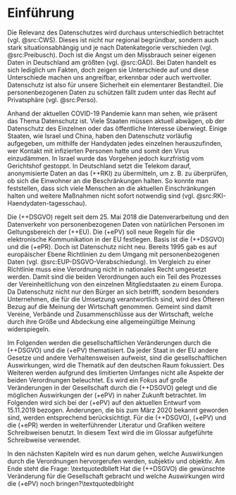 # Einführung

Die Relevanz des Datenschutzes wird durchaus unterschiedlich betrachtet (vgl. @src:CWS). Dieses ist nicht nur regional begründbar, sondern auch stark situationsabhängig und je nach Datenkategorie verschieden (vgl. @src:Preibusch). Doch ist die Angst um den Missbrauch seiner eigenen Daten in Deutschland am größten (vgl. @src:GÄD). Bei Daten handelt es sich lediglich um Fakten, doch zeigen sie Unterschiede auf und diese Unterschiede machen uns angreifbar, erkennbar oder auch wertvoller. Datenschutz ist also für unsere Sicherheit ein elementarer Bestandteil. Die personenbezogenen Daten zu schützen fällt zudem unter das Recht auf Privatsphäre (vgl. @src:Perso).

Anhand der aktuellen COVID-19 Pandemie kann man sehen, wie präsent das Thema Datenschutz ist. Viele Staaten müssen aktuell abwägen, ob der Datenschutz des Einzelnen oder das öffentliche Interesse überwiegt. Einige Staaten, wie Israel und China, haben den Datenschutz vorläufig aufgegeben, um mithilfe der Handydaten jedes einzelnen herauszufinden, wer Kontakt mit infizierten Personen hatte und somit den Virus einzudämmen. In Israel wurde das Vorgehen jedoch kurzfristig vom Gerichtshof gestoppt. In Deutschland setzt die Telekom darauf, anonymisierte Daten an das (++RKI) zu übermitteln, um z. B. zu überprüfen, ob sich die Einwohner an die Beschränkungen halten. So konnte man feststellen, dass sich viele Menschen an die aktuellen Einschränkungen halten und weitere Maßnahmen nicht sofort notwendig sind (vgl. @src:RKI-Haendydaten-tagesschau).

Die (++DSGVO) regelt seit dem 25. Mai 2018 die Datenverarbeitung und den Datenverkehr von personenbezogenen Daten von natürlichen Personen im Geltungsbereich der (++EU). Die (+ePV) soll neue Regeln für die elektronische Kommunikation in der EU festlegen. Basis ist die (++DSGVO) und die (+ePR). Doch ist Datenschutz nicht neu. Bereits 1995 gab es auf europäischer Ebene Richtlinien zu dem Umgang mit personenbezogenen Daten (vgl. @src:EUP-DSGVO-Verabschiedung). Im Vergleich zu einer Richtlinie muss eine Verordnung nicht in nationales Recht umgesetzt werden. Damit sind die beiden Verordnungen auch ein Teil des Prozesses der Vereinheitlichung von den einzelnen Mitgliedstaaten zu einem Europa. Da Datenschutz nicht nur den Bürger an sich betrifft, sondern besonders Unternehmen, die für die Umsetzung verantwortlich sind, wird des Öfteren Bezug auf die Meinung der Wirtschaft genommen. Gemeint sind damit Vereine, Verbände und Zusammenschlüsse aus der Wirtschaft, welche durch ihre Größe und Abdeckung eine allgemeingültige Meinung widerspiegeln.

Im Folgenden werden die gesellschaftlichen Veränderungen durch die (++DSGVO) und die (+ePV) thematisiert. Da jeder Staat in der EU andere Gesetze und andere Verhaltensweisen aufweist, sind die gesellschaftlichen Auswirkungen, wird die Thematik auf den deutschen Raum fokussiert. Des Weiteren werden aufgrund des limitierten Umfanges nicht alle Aspekte der beiden Verordnungen beleuchtet. Es wird ein Fokus auf große Veränderungen in der Gesellschaft durch die (++DSGVO) gelegt und die möglichen Auswirkungen der (+ePV) in naher Zukunft betrachtet. Im Folgenden wird sich bei der (+ePV) auf den aktuellen Entwurf vom 15.11.2019 bezogen. Änderungen, die bis zum März 2020 bekannt geworden sind, werden entsprechend berücksichtigt. Für die (++DSGVO), (+ePV) und die (+ePR) werden in weiterführender Literatur und Grafiken weitere Schreibweisen benutzt. In diesem Text wird die im Glossar aufgeführte Schreibweise verwendet.

In den nächsten Kapiteln wird es nun darum gehen, welche Auswirkungen durch die Verordnungen hervorgerufen werden, subjektiv und objektiv. Am Ende steht die Frage: \textquotedblleft Hat die (++DSGVO) die gewünschte Veränderung für die Gesellschaft gebracht und welche Auswirkungen wird die (+ePV) noch bringen?\textquotedblright
